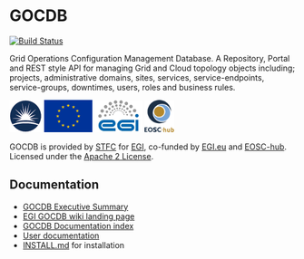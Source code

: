 # GOCDB

[![Build Status](https://travis-ci.org/GOCDB/gocdb.svg?branch=dev)](https://travis-ci.org/GOCDB/gocdb)

Grid Operations Configuration Management Database. A Repository, Portal and REST style API for managing Grid and Cloud topology objects including; projects, administrative domains, sites, services, service-endpoints, service-groups, downtimes, users, roles and business rules.

<span>
  <img alt="STFC logo" src="htdocs/web_portal/img/STFCMediumColourTrans_crop.png" height=57/>
  <img alt="EU flag" src="htdocs/web_portal/img/eu_flag_yellow_low_150.png" height=57 />
  <img alt="EGI logo" src="htdocs/web_portal/img/egi_logo.jpg" height=57 />
  <img alt="EOSC-hub logo" src="htdocs/web_portal/img/eosc-hub-v-web_150.png" height=57 />
</span>

GOCDB is provided by [STFC](https://stfc.ukri.org/) for [EGI](http://www.egi.eu), co-funded by [EGI.eu](http://www.egi.eu) and [EOSC-hub](http://go.egi.eu/eng). Licensed under the [Apache 2 License](ttp://www.apache.org/licenses/LICENSE-2.0).

## Documentation

* [GOCDB Executive Summary](https://wiki.egi.eu/w/images/d/d3/GOCDB5_Grid_Topology_Information_System.pdf)
* [EGI GOCDB wiki landing page](https://wiki.egi.eu/wiki/GOCDB)
* [GOCDB Documentation index](https://wiki.egi.eu/wiki/GOCDB_Documentation_Index)
* [User documentation](https://wiki.egi.eu/wiki/GOCDB/Input_System_User_Documentation)
* [INSTALL.md](INSTALL.md) for installation
